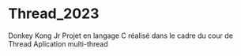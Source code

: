 # Thread_2023 
Donkey Kong Jr
Projet en langage C réalisé dans le cadre du cour de Thread 
Aplication multi-thread 

